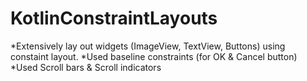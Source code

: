 # KotlinConstraintLayouts


*Extensively lay out widgets (ImageView, TextView, Buttons) using constaint layout.
*Used baseline constraints (for OK & Cancel button)
*Used Scroll bars & Scroll indicators
